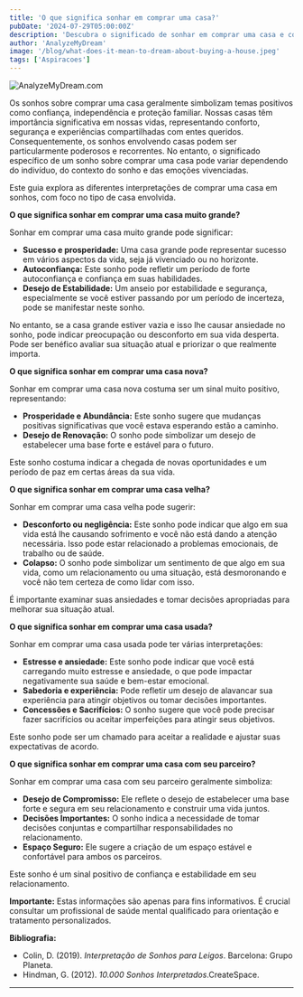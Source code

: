 ```yaml
---
title: 'O que significa sonhar em comprar uma casa?'
pubDate: '2024-07-29T05:00:00Z'
description: 'Descubra o significado de sonhar em comprar uma casa e como esse sonho pode refletir aspectos de confiança, independência e proteção familiar, dependendo do tipo de casa e do contexto do sonho.'
author: 'AnalyzeMyDream'
image: '/blog/what-does-it-mean-to-dream-about-buying-a-house.jpeg'
tags: ['Aspiracoes']
---
```


![AnalyzeMyDream.com](/blog/what-does-it-mean-to-dream-about-buying-a-house.jpeg)


Os sonhos sobre comprar uma casa geralmente simbolizam temas positivos como confiança, independência e proteção familiar. Nossas casas têm importância significativa em nossas vidas, representando conforto, segurança e experiências compartilhadas com entes queridos. Consequentemente, os sonhos envolvendo casas podem ser particularmente poderosos e recorrentes. No entanto, o significado específico de um sonho sobre comprar uma casa pode variar dependendo do indivíduo, do contexto do sonho e das emoções vivenciadas.

Este guia explora as diferentes interpretações de comprar uma casa em sonhos, com foco no tipo de casa envolvida.

**O que significa sonhar em comprar uma casa muito grande?**

Sonhar em comprar uma casa muito grande pode significar:

- **Sucesso e prosperidade:** Uma casa grande pode representar sucesso em vários aspectos da vida, seja já vivenciado ou no horizonte.
- **Autoconfiança:** Este sonho pode refletir um período de forte autoconfiança e confiança em suas habilidades.
- **Desejo de Estabilidade:** Um anseio por estabilidade e segurança, especialmente se você estiver passando por um período de incerteza, pode se manifestar neste sonho.

No entanto, se a casa grande estiver vazia e isso lhe causar ansiedade no sonho, pode indicar preocupação ou desconforto em sua vida desperta. Pode ser benéfico avaliar sua situação atual e priorizar o que realmente importa.

**O que significa sonhar em comprar uma casa nova?**

Sonhar em comprar uma casa nova costuma ser um sinal muito positivo, representando:

- **Prosperidade e Abundância:** Este sonho sugere que mudanças positivas significativas que você estava esperando estão a caminho.
- **Desejo de Renovação:** O sonho pode simbolizar um desejo de estabelecer uma base forte e estável para o futuro.

Este sonho costuma indicar a chegada de novas oportunidades e um período de paz em certas áreas da sua vida.

**O que significa sonhar em comprar uma casa velha?**

Sonhar em comprar uma casa velha pode sugerir:

- **Desconforto ou negligência:** Este sonho pode indicar que algo em sua vida está lhe causando sofrimento e você não está dando a atenção necessária. Isso pode estar relacionado a problemas emocionais, de trabalho ou de saúde.
- **Colapso:** O sonho pode simbolizar um sentimento de que algo em sua vida, como um relacionamento ou uma situação, está desmoronando e você não tem certeza de como lidar com isso.

É importante examinar suas ansiedades e tomar decisões apropriadas para melhorar sua situação atual.

**O que significa sonhar em comprar uma casa usada?**

Sonhar em comprar uma casa usada pode ter várias interpretações:

- **Estresse e ansiedade:** Este sonho pode indicar que você está carregando muito estresse e ansiedade, o que pode impactar negativamente sua saúde e bem-estar emocional.
- **Sabedoria e experiência:** Pode refletir um desejo de alavancar sua experiência para atingir objetivos ou tomar decisões importantes.
- **Concessões e Sacrifícios:** O sonho sugere que você pode precisar fazer sacrifícios ou aceitar imperfeições para atingir seus objetivos.

Este sonho pode ser um chamado para aceitar a realidade e ajustar suas expectativas de acordo.

**O que significa sonhar em comprar uma casa com seu parceiro?**

Sonhar em comprar uma casa com seu parceiro geralmente simboliza:

- **Desejo de Compromisso:** Ele reflete o desejo de estabelecer uma base forte e segura em seu relacionamento e construir uma vida juntos.
- **Decisões Importantes:** O sonho indica a necessidade de tomar decisões conjuntas e compartilhar responsabilidades no relacionamento.
- **Espaço Seguro:** Ele sugere a criação de um espaço estável e confortável para ambos os parceiros.

Este sonho é um sinal positivo de confiança e estabilidade em seu relacionamento.

**Importante:** Estas informações são apenas para fins informativos. É crucial consultar um profissional de saúde mental qualificado para orientação e tratamento personalizados.

**Bibliografia:**

* Colin, D. (2019). *Interpretação de Sonhos para Leigos*. Barcelona: Grupo Planeta.
* Hindman, G. (2012). *10.000 Sonhos Interpretados*.CreateSpace.

---